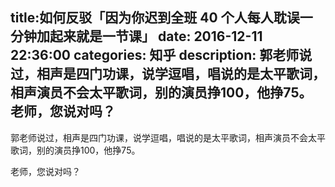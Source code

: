 title:如何反驳「因为你迟到全班 40 个人每人耽误一分钟加起来就是一节课」
date: 2016-12-11   22:36:00 
categories: 知乎 
 description: 郭老师说过，相声是四门功课，说学逗唱，唱说的是太平歌词，相声演员不会太平歌词，别的演员挣100，他挣75。 老师，您说对吗？
  --- 
 郭老师说过，相声是四门功课，说学逗唱，唱说的是太平歌词，相声演员不会太平歌词，别的演员挣100，他挣75。  

老师，您说对吗？